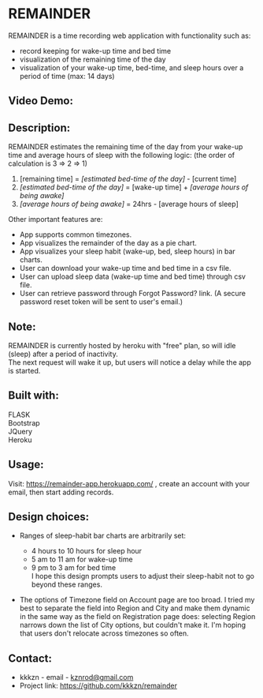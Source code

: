 # REMAINDER
REMAINDER is a time recording web application with functionality such as:

- record keeping for wake-up time and bed time
- visualization of the remaining time of the day
- visualization of your wake-up time, bed-time, and sleep hours over a period of time (max: 14 days)

## Video Demo:  <URL HERE>

## Description: 
  REMAINDER estimates the remaining time of the day from your wake-up time and average hours of sleep with the following logic:
  (the order of calculation is 3 => 2 => 1)  
  1. [remaining time] = *[estimated bed-time of the day]* - [current time]   
  2. *[estimated bed-time of the day]* = [wake-up time] + *[average hours of being awake]*    
  3. *[average hours of being awake]* = 24hrs - [average hours of sleep]  
  
  Other important features are:
  - App supports common timezones.
  - App visualizes the remainder of the day as a pie chart.
  - App visualizes your sleep habit (wake-up, bed, sleep hours) in bar charts.
  - User can download your wake-up time and bed time in a csv file.
  - User can upload sleep data (wake-up time and bed time) through csv file.
  - User can retrieve password through Forgot Password? link. (A secure password reset token will be sent to user's email.)
  
## Note:  
  REMAINDER is currently hosted by heroku with "free" plan, so will idle (sleep) after a period of inactivity.  
  The next request will wake it up, but users will notice a delay while the app is started.
    
## Built with: 
  FLASK   
  Bootstrap  
  JQuery  
  Heroku  

## Usage:
  Visit: https://remainder-app.herokuapp.com/ , create an account with your email, then start adding records.

## Design choices:
  - Ranges of sleep-habit bar charts are arbitrarily set:  
    - 4 hours to 10 hours for sleep hour
    - 5 am to 11 am for wake-up time
    - 9 pm to 3 am for bed time  
I hope this design prompts users to adjust their sleep-habit not to go beyond these ranges.
  
  - The options of Timezone field on Account page are too broad. I tried my best to separate the field into Region and City and make them dynamic in the same way as the field on Registration page does: selecting Region narrows down the list of City options, but couldn't make it. I'm hoping that users don't relocate across timezones so often.
  
## Contact:
  - kkkzn - email - kznrod@gmail.com 
  - Project link: https://github.com/kkkzn/remainder
